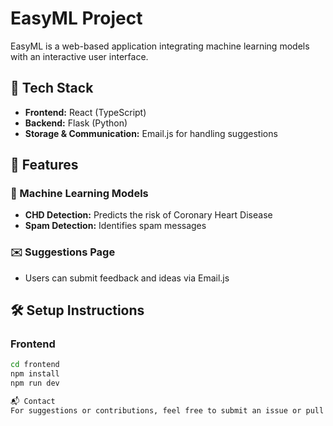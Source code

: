 # EasyML Project  

EasyML is a web-based application integrating machine learning models with an interactive user interface.  

## 📌 Tech Stack  
- **Frontend:** React (TypeScript)  
- **Backend:** Flask (Python)  
- **Storage & Communication:** Email.js for handling suggestions  

## 🚀 Features  
### 🧠 Machine Learning Models  
- **CHD Detection:** Predicts the risk of Coronary Heart Disease  
- **Spam Detection:** Identifies spam messages  

### ✉️ Suggestions Page  
- Users can submit feedback and ideas via Email.js  

## 🛠 Setup Instructions  
### Frontend  
```sh
cd frontend
npm install
npm run dev

📬 Contact
For suggestions or contributions, feel free to submit an issue or pull request!

